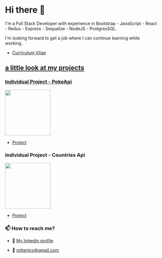 # Hi there 👋

I'm a Full Stack Developer with experience in Bootstrap - JavaScript - React - Redux - Express - Sequalize - NodeJS - PostgresSQL.

I'm looking forward to get a job where I can continue learning while working.

- <p> <a href="https://www.canva.com/design/DAEkjS4_MBg/view" target="_blank"/>Curriculum Vitae</p>
## a little look at my projects

### Individual Project -  PokeApi

<p align="left">
  <img height="150" src="https://upload.wikimedia.org/wikipedia/commons/thumb/9/98/International_Pok%C3%A9mon_logo.svg/1200px-International_Pok%C3%A9mon_logo.svg.png" />
</p>

<ul align="left">
  <li> <a href="https://github.com/rottanico/PI-pokemon" target="_blank">Project</a></li>
</ul>


### Individual Project -  Countries Api

<p align="left">
  <img height="150" src="https://cdn.picpng.com/flags/countries-country-flags-globe-58974.png" />
</p>

<ul align="left">
  <li> <a href="https://github.com/rottanico/PI-Countries" target="_blank">Project</a></li>
</ul>


<h3 align="left">📫 How to reach me?</h3>
<ul align="left">
  <li><p>🤝 <a href="https://www.linkedin.com/in/nicolas-rotta-509745213" target="_blank">My linkedin profile</a></p></li>
  <li><p>📧 <a href="mailto:rottanico@gmail.com" target="_blank">rottanico@gmail.com</a></p></li>
</ul>
